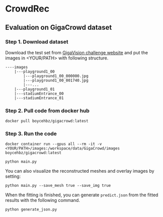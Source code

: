 # CrowdRec

## Evaluation on GigaCrowd dataset

### Step 1. Download dataset
Download the test set from [GigaVision challenge website](https://www.gigavision.cn/track/track?nav=GigaCrowd&type=nav) and put the images in <YOUR/PATH> with following structure.

```
----images
    |---playground1_00
        |---playground1_00_000000.jpg
        |---playground1_00_001740.jpg
        |---...
    |---playground1_01
    |---stadiumEntrance_00
    |---stadiumEntrance_01
```

### Step 2. Pull code from docker hub
```
docker pull boycehbz/gigacrowd:latest
```

### Step 3. Run the code
```
docker container run --gpus all --rm -it -v <YOUR/PATH>/images:/workspace/data/GigaCrowd/images boycehbz/gigacrowd:latest
```

```
python main.py
```
You can also visualize the reconstructed meshes and overlay images by setting:
```
python main.py --save_mesh true --save_img true
```

When the fitting is finished, you can generate ```predict.json``` from the fitted results with the following command.
```
python generate_json.py
```
